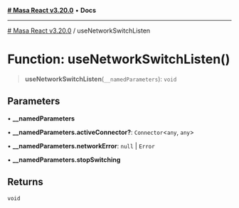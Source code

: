 [**# Masa React v3.20.0**](../README.md) • **Docs**

***

[# Masa React v3.20.0](../globals.md) / useNetworkSwitchListen

# Function: useNetworkSwitchListen()

> **useNetworkSwitchListen**(`__namedParameters`): `void`

## Parameters

• **\_\_namedParameters**

• **\_\_namedParameters.activeConnector?**: `Connector`\<`any`, `any`\>

• **\_\_namedParameters.networkError**: `null` \| `Error`

• **\_\_namedParameters.stopSwitching**

## Returns

`void`

